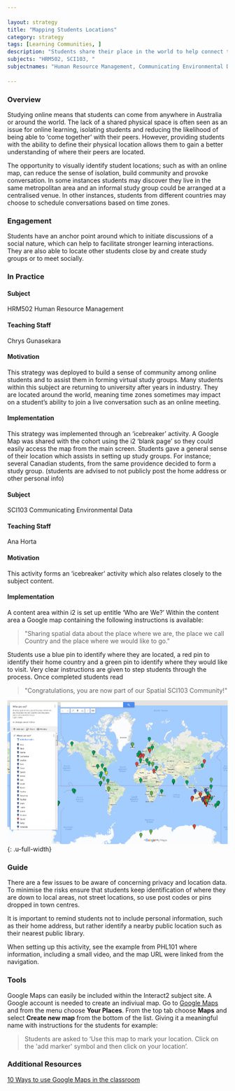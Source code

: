 ```yaml
---

layout: strategy
title: "Mapping Students Locations"
category: strategy
tags: [Learning Communities, ]
description: "Students share their place in the world to help connect to one another."
subjects: "HRM502, SCI103, "
subjectnames: "Human Resource Management, Communicating Environmental Data, "

---
```


### Overview

Studying online means that students can come from anywhere in Australia or around the world. The lack of a shared physical space is often seen as an issue for online learning, isolating students and reducing the likelihood of being able to ‘come together’ with their peers.  However, providing  students with the ability to define their physical location allows them to gain a better understanding of where their peers are located.

The opportunity to visually identify student locations; such as with an online map, can reduce the sense of isolation, build community and provoke conversation.  In some instances students may discover they live in the same metropolitan area and an informal study group could be arranged at a centralised venue. In other instances, students from different countries may choose to schedule conversations based on time zones.

### Engagement

Students have an anchor point around which to initiate discussions of a social nature, which can help to facilitate stronger learning interactions. They are also able to locate other students close by and create study groups or to meet socially.

### In Practice
<div class="u-release practice" >

<div class="practice-item">
<div class="practice-content" markdown="1">

#### Subject

HRM502 Human Resource Management

#### Teaching Staff

Chrys Gunasekara

#### Motivation

This strategy was deployed to build a sense of community among online students and to assist them in forming virtual study groups. Many students within this subject are returning to university after years in industry. They are located around the world, meaning time zones sometimes may impact on a student’s ability to join a live conversation such as an online meeting.

#### Implementation

This strategy was implemented  through an ‘icebreaker’ activity. A Google Map was shared with the cohort  using the i2 ‘blank page’ so they could easily access the map from the main screen. Students gave a general sense of their location which assists in setting up study groups. For instance; several Canadian students, from the same providence decided to form a study group.  (students are advised to not publicly post the home address or other personal info)

</div>
</div>

<div class="practice-item">
<div class="practice-content" markdown="1">

#### Subject

SCI103 Communicating Environmental Data

#### Teaching Staff

Ana Horta

#### Motivation

This activity forms an ‘icebreaker’ activity which also relates closely to the subject content.

#### Implementation

A content area within i2 is set up entitle ‘Who are We?’ Within the content area a Google map containing the following instructions is available:

> "Sharing spatial data about the place where we are, the place we call Country and the place where we would like to go."

Students use a blue pin to identify where they are located, a red pin to identify their home country and a green pin to identify where they would like to visit.  Very clear instructions are given to step students through the process. Once completed students read

>"Congratulations, you are now part of our Spatial SCI103 Community!"

![Screenshot of subject's map](../images/practices/Mapping-Students-Locations-1.png){: .u-full-width}

</div>
</div>
</div>

### Guide

There are a few issues to be aware of concerning privacy and  location data. To minimise the risks ensure that students keep identification of where they are down to local areas, not street locations, so use post codes or pins dropped in town centres.

It is important to remind students not to include personal information, such as their home address, but rather identify a nearby public location such as their nearest public library.

When setting up this activity, see the example from PHL101 where information, including a small video, and the map URL were linked from the navigation.

### Tools

Google Maps can easily be included within the Interact2 subject site.
A Google account is needed to create an indiviual map. Go to [Google Maps](https://maps.google.com) and from the menu choose **Your Places**. From the top tab choose **Maps** and select **Create new map** from the bottom of the list. Giving it a meaningful name with instructions for the students for example:

>Students are asked to ‘Use this map to mark your location. Click on the 'add marker' symbol and then click on your location’.

### Additional Resources

<div class="apa-ref" markdown="1">

[10 Ways to use Google Maps in the classroom](http://www.thethinkingstick.com/10-ways-to-use-google-maps-in-the-classroom/)

</div>
